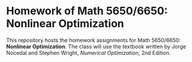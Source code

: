 # Homework of Math 5650/6650: Nonlinear Optimization

This repository hosts the homework assignments for Math 5650/6650: **Nonlinear Optimization**. The class will use the textbook written by Jorge Nocedal and Stephen Wright, *Numerical Optimization*, 2nd Edition.